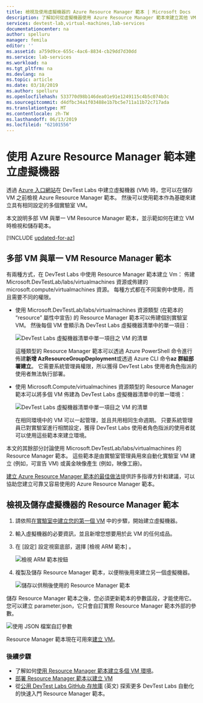 ```yaml
---
title: 檢視及使用虛擬機器的 Azure Resource Manager 範本 | Microsoft Docs
description: 了解如何從虛擬機器使用 Azure Resource Manager 範本來建立其他 VM
services: devtest-lab,virtual-machines,lab-services
documentationcenter: na
author: spelluru
manager: femila
editor: ''
ms.assetid: a759d9ce-655c-4ac6-8834-cb29dd7d30dd
ms.service: lab-services
ms.workload: na
ms.tgt_pltfrm: na
ms.devlang: na
ms.topic: article
ms.date: 03/18/2019
ms.author: spelluru
ms.openlocfilehash: 533770d98b146dea01e91e1249115c4b5c074b3c
ms.sourcegitcommit: d4dfbc34a1f03488e1b7bc5e711a11b72c717ada
ms.translationtype: MT
ms.contentlocale: zh-TW
ms.lasthandoff: 06/13/2019
ms.locfileid: "62101556"
---
```

# <a name="create-virtual-machines-using-an-azure-resource-manager-template"></a>使用 Azure Resource Manager 範本建立虛擬機器 

透過 [Azure 入口網站](https://go.microsoft.com/fwlink/p/?LinkID=525040)在 DevTest Labs 中建立虛擬機器 (VM) 時，您可以在儲存 VM 之前檢視 Azure Resource Manager 範本。 然後可以使用範本作為基礎來建立具有相同設定的多個實驗室 VM。

本文說明多部 VM 與單一 VM Resource Manager 範本，並示範如何在建立 VM 時檢視和儲存範本。

[!INCLUDE [updated-for-az](../../includes/updated-for-az.md)]

## <a name="multi-vm-vs-single-vm-resource-manager-templates"></a>多部 VM 與單一 VM Resource Manager 範本
有兩種方式，在 DevTest Labs 中使用 Resource Manager 範本建立 Vm： 佈建 Microsoft.DevTestLab/labs/virtualmachines 資源或佈建的 microsoft.compute/virtualmachines 資源。 每種方式都在不同案例中使用，而且需要不同的權限。

- 使用 Microsoft.DevTestLab/labs/virtualmachines 資源類型 (在範本的 “resource” 屬性中宣告) 的 Resource Manager 範本可以佈建個別實驗室 VM。 然後每個 VM 會顯示為 DevTest Labs 虛擬機器清單中的單一項目：

   ![DevTest Labs 虛擬機器清單中單一項目之 VM 的清單](./media/devtest-lab-use-arm-template/devtestlab-lab-vm-single-item.png)

   這種類型的 Resource Manager 範本可以透過 Azure PowerShell 命令進行佈建**新增 AzResourceGroupDeployment**或透過 Azure CLI 命令**az 群組部署建立**。 它需要系統管理員權限，所以獲得 DevTest Labs 使用者角色指派的使用者無法執行部署。 

- 使用 Microsoft.Compute/virtualmachines 資源類型的 Resource Manager 範本可以將多個 VM 佈建為 DevTest Labs 虛擬機器清單中的單一環境：

   ![DevTest Labs 虛擬機器清單中單一項目之 VM 的清單](./media/devtest-lab-use-arm-template/devtestlab-lab-vm-single-environment.png)

   在相同環境中的 VM 可以一起管理，並且共用相同生命週期。 只要系統管理員已對實驗室進行相關設定，獲得 DevTest Labs 使用者角色指派的使用者就可以使用這些範本來建立環境。

本文的其餘部分討論使用 Microsoft.DevTestLab/labs/virtualmachines 的 Resource Manager 範本。 這些範本是由實驗室管理員用來自動化實驗室 VM 建立 (例如，可宣告 VM) 或黃金映像產生 (例如，映像工廠)。

[建立 Azure Resource Manager 範本的最佳做法](https://docs.microsoft.com/azure/azure-resource-manager/resource-manager-template-best-practices)提供許多指導方針和建議，可以協助您建立可靠又容易使用的 Azure Resource Manager 範本。

## <a name="view-and-save-a-virtual-machines-resource-manager-template"></a>檢視及儲存虛擬機器的 Resource Manager 範本
1. 請依照[在實驗室中建立您的第一個 VM](tutorial-create-custom-lab.md#add-a-vm-to-the-lab) 中的步驟，開始建立虛擬機器。
1. 輸入虛擬機器的必要資訊，並且新增您想要用於此 VM 的任何成品。
1. 在 [設定] 設定視窗底部，選擇 [檢視 ARM 範本]  。

   ![檢視 ARM 範本按鈕](./media/devtest-lab-use-arm-template/devtestlab-lab-view-rm-template.png)
1. 複製及儲存 Resource Manager 範本，以便稍後用來建立另一個虛擬機器。

   ![儲存以供稍後使用的 Resource Manager 範本](./media/devtest-lab-use-arm-template/devtestlab-lab-copy-rm-template.png)

儲存 Resource Manager 範本之後，您必須更新範本的參數區段，才能使用它。 您可以建立 parameter.json，它只會自訂實際 Resource Manager 範本外部的參數。 

![使用 JSON 檔案自訂參數](./media/devtest-lab-use-arm-template/devtestlab-lab-custom-params.png)

Resource Manager 範本現在可用來[建立 VM](devtest-lab-create-environment-from-arm.md)。

### <a name="next-steps"></a>後續步驟
* 了解如何[使用 Resource Manager 範本建立多個 VM 環境](devtest-lab-create-environment-from-arm.md)。
* [部署 Resource Manager 範本以建立 VM](devtest-lab-create-environment-from-arm.md#automate-deployment-of-environments)
* 從[公用 DevTest Labs GitHub 存放庫](https://github.com/Azure/azure-quickstart-templates) \(英文\) 探索更多 DevTest Labs 自動化的快速入門 Resource Manager 範本。
